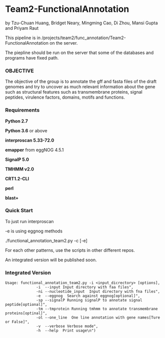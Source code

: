 # Team2-FunctionalAnnotation

by Tzu-Chuan Huang, Bridget Neary, Mingming Cao, Di Zhou, Mansi Gupta and Priyam Raut

This pipeline is in /projects/team2/func_annotation/Team2-FunctionalAnnotation on the server.

The piepline should be run on the server that some of the databases and programs have fixed path.

### OBJECTIVE

The objective of the group is to annotate the gff and fasta files of the draft genomes and try to uncover as much relevant information about the gene such as structural features such as transmembrane proteins, signal peptides, virulence factors, domains, motifs and functions.

### Requirements

**Python 2.7** 

**Python 3.6** or above

**interproscan 5.33-72.0**

**emapper** from eggNOG 4.5.1

**SignalP 5.0**

**TMHMM v2.0**

**CRT1.2-CLI**

**perl**

**blast+**

### Quick Start

To just run interproscan

-e is using eggnog methods

./functional_annotation_team2.py -c <clusteredfile> [-e] 
  
For each other patterns, use the scripts in other different repos.

An integrated version will be published soon.


### Integrated Version

```shell
Usage: functional_annotation_team2.py -i <input_dicrectory> [options],
              -i  --input Input directory with faa files",
              -ni --nucleotide_input  Input directory with fna files",
              -e  --eggnog  Search against eggnog[optional]",
              -sp --signalP Running signalP to annotate signal peptide[optional]",
              -tm --tmprotein Running tmhmm to annotate transmembrane proteins[optinal]",
              -ol --one_line  One line annotation with gene names[Ture or False]",
              -v  --verbose Verbose mode",
              -h  --help  Print usage\n")
```

